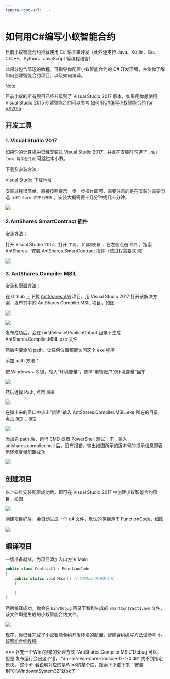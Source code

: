 ```yaml
---
typora-root-url: ..\..
---
```


# 如何用C#编写小蚁智能合约

目前小蚁智能合约推荐使用 C# 语言来开发（此外还支持 Java、Kotlin、Go、C/C++、Python、JavaScript 等编程语言）

此部分包含简短的教程，可指导你配置小蚁智能合约的 C# 开发环境，并使你了解如何创建智能合约项目，以及如何编译。 

   > [!Note]
   > 目前小蚁的所有项目已经升级到了 Visual Studio 2017 版本，如果用你想使用 Visual Studio 2015 创建智能合约可以参考 [如何用C#编写小蚁智能合约 for VS2015](getting-started-2015.md)

## 开发工具

### 1. Visual Studio 2017

如果你的计算机中已经安装过 Visual Studio 2017，并且在安装时勾选了 `.NET Core 跨平台开发` 可跳过本小节。

下载及安装方法：

[Visual Studio 下载地址](https://www.visualstudio.com/products/visual-studio-community-vs)

安装过程很简单，直接按照提示一步一步操作即可，需要注意的是在安装时需要勾选 `.NET Core 跨平台开发` ，安装大概需要十几分钟或几十分钟。

![](~/images/2017-06-02_18-18-13.jpg) 

### 2.AntShares.SmartContract 插件

安装方法：

打开 Visual Studio 2017，打开 `工具`， `扩展和更新` ，在左侧点击 `联机` ，搜索 AntShares，安装 AntShares.SmartContract 插件（该过程需要联网）

![](~/images/2017-06-02_18-28-37.jpg)

### 3. AntShares.Compiler.MSIL

安装和配置方法：

在 Github 上下载 [AntShares.VM](https://github.com/AntShares/AntShares.VM) 项目，用 Visual Studio 2017 打开该解决方案，发布其中的 AntShares.Compiler.MSIL 项目，如图

![](~/images/2017-06-02_18-21-53.jpg)

![](~/images/2017-06-02_18-37-44.jpg)

发布成功后，会在 bin\Release\PublishOutput 目录下生成 AntShares.Compiler.MSIL.exe 文件

然后需要添加 path，让任何位置都能访问这个 exe 程序

添加 path 方法：

按 Windows + S 键，输入“环境变量”，选择“编辑账户的环境变量”回车

![](~/images/2017-06-07_12-07-03.png)


然后选择 Path, 点击 `编辑` 

![](~/images/2017-06-07_11-35-28.png)

在弹出来的窗口中点击”新建“输入 AntShares.Compiler.MSIL.exe 所在的目录，点击 `确定` ，`确定` 

![](~/images/2017-06-07_11-29-16.png)

添加完 path 后，运行 CMD 或者 PowerShell 测试一下，输入 antshares.compiler.msil 后，没有报错，输出如图所示的版本号的提示信息即表示环境变量配置成功

![](~/images/2017-06-07_11-48-23.png)

## 创建项目

以上四步安装配置成功后，即可在 Visual Studio 2017 中创建小蚁智能合约项目，如图

![](~/images/2017-06-07_11-51-20.png)

创建项目好后，会自动生成一个 c# 文件，默认的类继承于 FunctionCode，如图 

![](~/images/2017-06-07_11-55-41.png)

## 编译项目

一切准备就绪，为项目添加入口方法 Main

```c#
public class Contract1 : FunctionCode
{
    public static void Main() //注意Main方法要大写
    {
        
    }
}
```

然后编译成功，你会在 `bin/Debug` 目录下看到生成的 `SmartContract1.avm` 文件，该文件即是生成的小蚁智能合约文件。

![](~/images/2017-05-11_13-21-21.jpg)

现在，你已经完成了小蚁智能合约开发环境的配置，智能合约编写方法请参考 [小蚁智能合约教程](tutorial.md)

===
补充一个Win7报错的处理方式
“AntShares.Compiler.MSIL”Debug 可以，但是 发布运行会出这个错，
“api-ms-win-core-console-l2-1-0.dll” 找不到指定模块。
这个dll 看说明对应的是Win8的某个库，搜索下下载下来：安装到“C:\Windows\System32”就ok了


